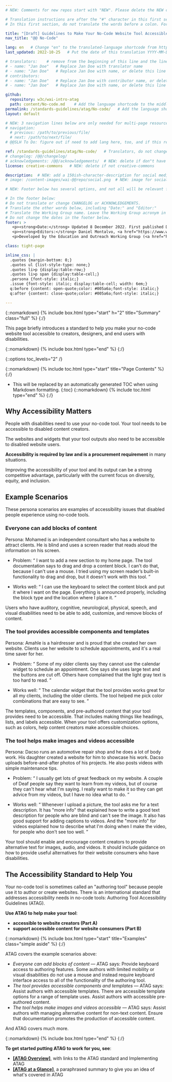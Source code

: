 ```yaml
---
# NEW: Comments for new repos start with "NEW". Please delete the NEW comments. Leave the other comments for translators. Also, search for @@s to replace. For multi-page resources and other frontmatter info, see: https://wai-website-theme.netlify.app/writing/frontmatter/

# Translation instructions are after the "#" character in this first section. They are comments that do not show up in the web page. You do not need to translate the instructions after #.
# In this first section, do not translate the words before a colon. For example, do not translate "title:". Do translate the text after "title:".

title: "[Draft] Guidelines to Make Your No-Code Website Tool Accessible"
nav_title: "@@ No-Code"

lang: en   # Change "en" to the translated-language shortcode from https://www.iana.org/assignments/language-subtag-registry/language-subtag-registry
last_updated: 2022-10-25   # Put the date of this translation YYYY-MM-DD (with month in the middle)

# translators:    # remove from the beginning of this line and the lines below: "# " (the hash sign and the space)
# - name: "Jan Doe"   # Replace Jan Doe with translator name
# - name: "Jan Doe"   # Replace Jan Doe with name, or delete this line if not multiple translators
# contributors:
# - name: "Jan Doe"   # Replace Jan Doe with contributor name, or delete this line if none
# - name: "Jan Doe"   # Replace Jan Doe with name, or delete this line if not multiple contributors

github:
  repository: w3c/wai-intro-atag
  path: content/No-code.md    # Add the language shortcode to the middle of the filename, for example: content/index.fr.md
permalink: /standards-guidelines/atag/No-code/   # Add the language shortcode to the end, with no slash at end, for example: /link/to/page/fr
layout: default

# NEW: 3 navigation lines below are only needed for multi-page resources where you have previous and next at the bottom. If so, un-comment them; otherwise delete these lines.
# navigation:
  # previous: /path/to/previous/file/
  # next: /path/to/next/file/
# @@SLH To Do: figure out if need to add lang here, too, and if this replaces "order" from older resources?

ref: /standards-guidelines/atag/No-code/   # Translators, do not change this
# changelog: /@@/changelog/ 
# acknowledgements: /@@/acknowledgements/  # NEW: delete if don"t have a separate acknowledgements page. And delete it in the footer below.
license: creative-commons   # NEW: delete if not creative-commons

description:  # NEW: add a 150ish-character-description for social media   # translate the description
# image: /content-images/wai-@@repo/social.png  # NEW: image for social media

# NEW: Footer below has several options, and not all will be relevant for specific pages. (Ask Shawn if questions.)

# In the footer below:
# Do not translate or change CHANGELOG or ACKNOWLEDGEMENTS.
# Translate the other words below, including "Date:" and "Editor:"
# Translate the Working Group name. Leave the Working Group acronym in English.
# Do not change the dates in the footer below.
footer: >
   <p><strong>Date:</strong> Updated 8 December 2022. First published December 2022. CHANGELOG.</p>
   <p><strong>Editors:</strong> Daniel Montalvo, <a href="https://www.w3.org/People/Shawn/">Shawn Henry</a>. Contributors: Kevin White, and <a href="https://www.w3.org/groups/wg/eowg/participants">participants of the Education and Outreach Working Group</a>. ACKNOWLEDGEMENTS lists contributors and credits.</p>
   <p>Developed by the Education and Outreach Working Group (<a href="http://www.w3.org/WAI/EO">EOWG</a>). Developed as part of the <a href="https://www.w3.org/WAI/about/projects/wai-guide">WAI-guide project</a>, a European Commission (EC) co-funded project, Horizon 2020 Program (822245).</p>

class: tight-page

inline_css: |
  .quotes {margin-bottom: 0;}
  .quotes ul {list-style-type: none;}
  .quotes li>p {display:table-row;}
  .quotes li>p span {display:table-cell;}
  .persona {font-style: italic;}
  .issue {font-style: italic; display:table-cell; width: 6em;}
  q:before {content: open-quote;color: #005a6a;font-style: italic;}
  q:after {content: close-quote;color: #005a6a;font-style: italic;}

---
```


{::nomarkdown}
{% include box.html type="start" h="2" title="Summary" class="full" %}
{:/}

This page briefly introduces a standard to help you make your no-code website tool accessible to creators, designers, and end users with disabilities.

{::nomarkdown}
{% include box.html type="end" %}
{:/}

{::options toc_levels="2" /}

{::nomarkdown}
{% include toc.html type="start" title="Page Contents" %}
{:/}

- This will be replaced by an automatically generated TOC when using Markdown formatting.
{:toc}
{::nomarkdown}
{% include toc.html type="end" %}
{:/}

## Why Accessibility Matters

People with disabilities need to use your no-code tool. Your tool needs to be accessible to disabled content creators.

The websites and widgets that your tool outputs also need to be accessible to disabled website users.

**Accessibility is required by law and is a procurement requirement** in many situations.

Improving the accessibility of your tool and its output can be a strong competitive advantage, particularly with the current focus on diversity, equity, and inclusion.

## Example Scenarios

These persona scenarios are examples of accessibility issues that disabled people experience using no-code tools.

### Everyone can add blocks of content

<p><span class="persona">Persona: </span>
 Mohamed is an independent consultant who has a website to attract clients. He is blind and uses a screen reader that reads aloud the information on his screen.
</p>
<div class="quotes">
  <ul>
    <li>
      <p><span class="issue">Problem: </span><span><q>
        I want to add a new section to my home page. The tool documentation says to drag and drop a content block. I can't do that, because I can't use a mouse. I tried using my screen reader’s built-in functionality to drag and drop, but it doesn't work with this tool.
      </q></span></p>
    </li>
    <li>
      <p><span class="issue">Works well: </span><span><q>
        I can use the keyboard to select the content block and put it where I want on the page. Everything is announced properly, including the block type and the location where I place it.
      </q></span></p>
    </li>
  </ul>
</div>

Users who have auditory, cognitive, neurological, physical, speech, and visual disabilities need to be able to add, customize, and remove blocks of content.

### The tool provides accessible components and templates

<p><span class="persona">Persona: </span>
  Amahle is a hairdresser and is proud that she created her own website. Clients use her website to schedule appointments, and it's a real time saver for her.
</p>

<div class="quotes">
  <ul>
    <li>
      <p><span class="issue">Problem: </span><span><q>
        Some of my older clients say they cannot use the calendar widget to schedule an appointment. One says she uses large text and the buttons are cut off. Others have complained that the light gray text is too hard to read.
      </q></span></p>
    </li>
    <li>
      <p><span class="issue">Works well: </span><span><q>
        The calendar widget that the tool provides works great for all my clients, including the older clients. The tool helped me pick color combinations that are easy to see.
      </q></span></p>
    </li>
  </ul>
</div>

The templates, components, and pre-authored content that your tool provides need to be accessible. That includes making things like headings, lists, and labels accessible. When your tool offers customization options, such as colors, help content creators make accessible choices.

### The tool helps make images and videos accessible

<p><span class="persona">Persona: </span>
  Dacso runs an automotive repair shop and he does a lot of body work. His daughter created a website for him to showcase his work. Dacso uploads before-and-after photos of his projects. He also posts videos with simple maintenance tips.
</p>
<div class="quotes">
  <ul>
    <li>
      <p><span class="issue">Problem: </span><span><q>
        I usually get lots of great feedback on my website. A couple of Deaf people say they want to learn from my videos, but of course they can't hear what I'm saying. I really want to make it so they can get advice from my videos, but I have no idea what to do.
      </q></span></p>
    </li>
    <li>
      <p><span class="issue">Works well: </span><span><q>
        Whenever I upload a picture, the tool asks me for a text description. It has "more info" that explained how to write a good text description for people who are blind and can't see the image. It also has good support for adding captions to videos. And the "more info" for videos explained how to describe what I'm doing when I make the video, for people who don't see too well.
      </q></span></p>
    </li>
  </ul>
</div>

Your tool should enable and encourage content creators to provide alternative text for images, audio, and videos. It should include guidance on how to provide useful alternatives for their website consumers who have disabilities.

## The Accessibility Standard to Help You

Your no-code tool is sometimes called an "authoring tool" because people use it to author or create websites. There is an international standard that addresses accessibility needs in no-code tools: Authoring Tool Accessibility Guidelines (ATAG).

**Use ATAG to help make your tool**:

* **accessible to website creators (Part A)**
* **support accessible content for website consumers (Part B)**

{::nomarkdown}
{% include box.html type="start" title="Examples" class="simple aside" %}
{:/}

ATAG covers the example scenarios above:

* _Everyone can add blocks of content_ &mdash; ATAG says: Provide keyboard access to authoring features. Some authors with limited mobility or visual disabilities do not use a mouse and instead require keyboard interface access to all of the functionality of the authoring tool.
* _The tool provides accessible components and templates_ &mdash; ATAG says: Assist authors with accessible templates. There are accessible template options for a range of template uses. Assist authors with accessible pre-authored content.
* _The tool helps make images and videos accessible_ &mdash; ATAG says: Assist authors with managing alternative content for non-text content. Ensure that documentation promotes the production of accessible content.

And ATAG covers much more.

{::nomarkdown}
{% include box.html type="end" %}
{:/}

**To get started putting ATAG to work for you, see**:

* **[[ATAG Overview]](/standards-guidelines/atag/)**, with links to the ATAG standard and Implementing ATAG
* **[[ATAG at a Glance]](/standards-guidelines/atag/glance/)**, a paraphrased summary to give you an idea of what's covered in ATAG
